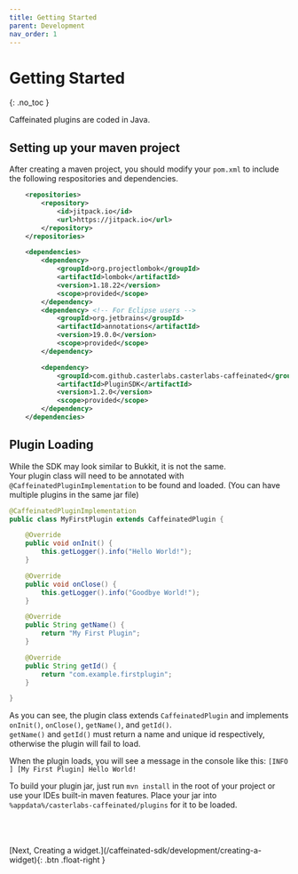 ```yaml
---
title: Getting Started
parent: Development
nav_order: 1
---
```


# Getting Started
{: .no_toc }

Caffeinated plugins are coded in Java.  

## Setting up your maven project
After creating a maven project, you should modify your `pom.xml` to include the following respositories and dependencies.
```xml
	<repositories>
		<repository>
			<id>jitpack.io</id>
			<url>https://jitpack.io</url>
		</repository>
	</repositories>

	<dependencies>
		<dependency>
			<groupId>org.projectlombok</groupId>
			<artifactId>lombok</artifactId>
			<version>1.18.22</version>
			<scope>provided</scope>
		</dependency>
		<dependency> <!-- For Eclipse users -->
			<groupId>org.jetbrains</groupId>
			<artifactId>annotations</artifactId>
			<version>19.0.0</version>
			<scope>provided</scope>
		</dependency>

		<dependency>
			<groupId>com.github.casterlabs.casterlabs-caffeinated</groupId>
			<artifactId>PluginSDK</artifactId>
			<version>1.2.0</version>
			<scope>provided</scope>
		</dependency>
	</dependencies>
```

## Plugin Loading
While the SDK may look similar to Bukkit, it is not the same.  
Your plugin class will need to be annotated with `@CaffeinatedPluginImplementation` to be found and loaded. (You can have multiple plugins in the same jar file)  

```java
@CaffeinatedPluginImplementation
public class MyFirstPlugin extends CaffeinatedPlugin {

    @Override
    public void onInit() {
        this.getLogger().info("Hello World!");
    }

    @Override
    public void onClose() {
        this.getLogger().info("Goodbye World!");
    }

    @Override
    public String getName() {
        return "My First Plugin";
    }

    @Override
    public String getId() {
        return "com.example.firstplugin";
    }

}
```

As you can see, the plugin class extends `CaffeinatedPlugin` and implements `onInit()`, `onClose()`, `getName()`, and `getId()`.  
`getName()` and `getId()` must return a name and unique id respectively, otherwise the plugin will fail to load.  
  
When the plugin loads, you will see a message in the console like this:
`[INFO  ] [My First Plugin] Hello World!`  

To build your plugin jar, just run `mvn install` in the root of your project or use your IDEs built-in maven features.
Place your jar into `%appdata%/casterlabs-caffeinated/plugins` for it to be loaded.

<br>
<br>
<br>
<span class="fs-3">
	[Next, Creating a widget.](/caffeinated-sdk/development/creating-a-widget){: .btn .float-right }
</span>